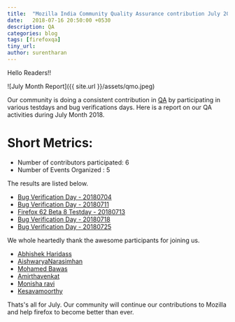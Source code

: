 ```yaml
---
title:  "Mozilla India Community Quality Assurance contribution July 2018"
date:   2018-07-16 20:50:00 +0530
description: QA
categories: blog
tags: [firefoxqa]
tiny_url:
author: surentharan
---
```


Hello Readers!!

![July Month Report]({{ site.url }}/assets/qmo.jpeg)

Our community is doing a consistent contribution in [QA](http://quality.mozilla.org/) by participating in various testdays and bug verifications days. Here is a report on our QA activities during July Month 2018.

Short Metrics:
=============
- Number of contributors participated: 6
- Number of Events Organized : 5


The results are listed below.

- [Bug Verification Day - 20180704](https://public.etherpad-mozilla.org/p/MozillaIN_QA_Bug_Verification_Day_20180704)
- [Bug Verification Day - 20180711](https://public.etherpad-mozilla.org/p/MozillaIN_QA_Bug_Verification_Day_20180711)
- [Firefox 62 Beta 8 Testday - 20180713](https://quality.mozilla.org/2018/07/firefox-62-beta-8-testday-results/)
- [Bug Verification Day - 20180718](https://public.etherpad-mozilla.org/p/MozillaIN_QA_Bug_Verification_Day_20180718)
- [Bug Verification Day - 20180725](https://public.etherpad-mozilla.org/p/MozillaIN_QA_Bug_Verification_Day_20180725)

We whole heartedly thank the awesome participants for joining us.

- [Abhishek Haridass](https://twitter.com/)
- [AishwaryaNarasimhan](https://twitter.com/)
- [Mohamed Bawas](https://twitter.com/)
- [Amirthavenkat](https://twitter.com/)
- [Monisha ravi](https://twitter.com/)
- [Kesavamoorthy](https://twitter.com/)


Thats's all for July. 
Our community will continue our contributions to Mozilla and help firefox to become better than ever.
